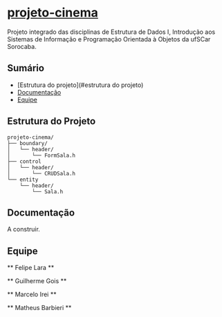 # [projeto-cinema](https://github.com/guilhermegois/projeto-cinema)

Projeto integrado das disciplinas de Estrutura de Dados I, Introdução aos Sistemas de Informação e Programação Orientada à Objetos da ufSCar Sorocaba.

## Sumário

 - [Estrutura do projeto](#estrutura do projeto)
 - [Documentação](#documentação)
 - [Equipe](#equipe)

## Estrutura do Projeto

```
projeto-cinema/
├── boundary/
│   └── header/
│       └── FormSala.h
├── control
│   └── header/
│       └── CRUDSala.h
└── entity
    └── header/
        └── Sala.h
```

## Documentação

A construir.

## Equipe

** Felipe Lara **

** Guilherme Gois **

** Marcelo Irei **

** Matheus Barbieri **
